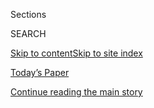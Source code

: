 <div id="app">

<div>

<div class="NYTAppHideMasthead css-zz1s19 e1suatyy0">

<div class="section css-ui9rw0 e1suatyy2">

<div class="css-11hrj97 er09x8g0">

<div class="css-6n7j50">

</div>

<span class="css-1dv1kvn">Sections</span>

<div class="css-10488qs">

<span class="css-1dv1kvn">SEARCH</span>

</div>

[Skip to content](#site-content)[Skip to site
index](#site-index)

</div>

<div class="css-10698na e1huz5gh0">

</div>

</div>

<div id="masthead-bar-one" class="section hasLinks css-15hmgas e1csuq9d3">

<div class="css-uqyvli e1csuq9d0">

</div>

<div class="css-1uqjmks e1csuq9d1">

</div>

<div class="css-9e9ivx">

[](https://myaccount.nytimes.com/auth/login?response_type=cookie&client_id=vi)

</div>

<div class="css-1bvtpon e1csuq9d2">

[Today’s Paper](https://www.nytimes.com/section/todayspaper)

</div>

</div>

</div>

</div>

<div data-aria-hidden="false">

<div id="site-content" data-role="main">

<div id="top-wrapper" class="css-15p45cc eaca97t0" type="top">

<div id="top-slug" class="css-19x0jxb eaca97t1" hidden="">

Advertisement

</div>

[Continue reading the main
story](#after-top)

<div class="ad top-wrapper" style="text-align:center;height:100%;display:block;min-height:90px">

<div id="top" class="place-ad" data-position="top" data-size-key="top">

</div>

</div>

<div id="after-top">

</div>

</div>

<div id="collection-the-housing-trap" class="section css-15h4p1b e9abtgs0">

<div class="css-1j21atc e1svk9qx1">

<div class="css-fmiefx e1svk9qx2">

<div class="css-1hk7r2m eu54l5x0">

<div id="sponsor-wrapper" class="css-7a1pgi eaca97t0" type="sponsor" hidden="">

<div id="sponsor-slug" class="css-1l4mleb eaca97t1" hidden="">

Supported by

</div>

[Continue reading the main
story](#after-sponsor)

<div id="sponsor" class="ad sponsor-wrapper" style="text-align:left;height:100%;display:block">

</div>

<div id="after-sponsor">

</div>

</div>

</div>

### <span class="css-5xm8y ezz4tcd1">[Business](/section/business)</span>

</div>

<div class="css-nfcc9b e1svk9qx3">

<div class="css-zpl4ow e1svk9qx7">

![avatar](https://static01.nyt.com/images/2016/02/21/business/21DB-DEEDS1/21DB-DEEDS1-thumbLarge.jpg)

</div>

<div class="css-vl9dhg e1svk9qx5">

<div class="css-1nrhkj6 e1svk9qx6">

# The Housing Trap

<div class="follow-button-placeholder" data-collection-id="">

</div>

</div>

## <span>In the wake of the housing crisis, low-income families have turned to seller financing to buy homes but these deals can be a money trap.</span>

</div>

</div>

## <span>In the wake of the housing crisis, low-income families have turned to seller financing to buy homes but these deals can be a money trap.</span>

</div>

<div class="css-1rclpnj ekkqrpp0">

<div id="collection-highlights-container" class="section css-18l1u7x e46isfb1">

<div class="css-gfgt40 ekkqrpp1">

## Highlights

1.  ![<span class="css-1nk1g0h e1oaj3zl2"><span class="css-1dv1kvn">Credit</span>Nathan
    C. Ward for The New York
    Times</span>](https://static01.nyt.com/images/2017/07/07/us/07housing/07housing-videoLarge.jpg)
    
    <div class="css-10wtrbd">
    
    <div class="css-1dqkjed">
    
    [![](https://static01.nyt.com/images/2017/07/07/us/07housing/07housing-thumbStandard.jpg)](/2017/07/07/business/dealbook/how-a-home-bargain-became-a-pain-in-the-butt-and-worse.html)
    
    </div>
    
    ## [How a Home Bargain Became a ‘Pain in the Butt,’ and Worse](/2017/07/07/business/dealbook/how-a-home-bargain-became-a-pain-in-the-butt-and-worse.html)
    
    A contract for deed, a seller-financed deal, can make it difficult
    to determine who owns a property, and who is responsible for paying
    taxes.
    
    <span class="css-me3p27"></span><span class="css-1dydysp e4e4i5l3"></span><span class="css-9voj2j">By
    <span class="css-1baulvz" itemprop="name">Matthew Goldstein</span>
    and <span class="css-1baulvz last-byline" itemprop="name">Alexandra
    Stevenson</span></span>
    
    </div>

2.  ![<span class="css-1nk1g0h e1oaj3zl2"><span class="css-1dv1kvn">Credit</span>Al
    Drago/The New York
    Times</span>](https://static01.nyt.com/images/2016/12/23/business/00db-lead2/00db-lead2-videoLarge.jpg)
    
    <div class="css-10wtrbd">
    
    <div class="css-1dqkjed">
    
    [![](https://static01.nyt.com/images/2016/12/23/business/00db-lead2/00db-lead2-thumbStandard-v2.jpg)](/2016/12/26/business/dealbook/seller-financed-home-sales-poor-people-lead-paint.html)
    
    </div>
    
    ## [Seller-Financed Deals Are Putting Poor People in Lead-Tainted Homes](/2016/12/26/business/dealbook/seller-financed-home-sales-poor-people-lead-paint.html)
    
    The contracts relieve the true owner of the home of the
    responsibility for fixing it, and the result is more children with
    dangerous lead
    poisoning.
    
    <span class="css-me3p27"></span><span class="css-1dydysp e4e4i5l3"></span><span class="css-9voj2j">By
    <span class="css-1baulvz" itemprop="name">Alexandra Stevenson</span>
    and <span class="css-1baulvz last-byline" itemprop="name">Matthew
    Goldstein</span></span>
    
    </div>

3.  1.  ![<span class="css-1nk1g0h e1oaj3zl2"><span class="css-1dv1kvn">Credit</span></span>](https://static01.nyt.com/images/2016/06/22/multimedia/vn-vision/vn-vision-videoLarge.jpg)
        
        <div class="css-10wtrbd">
        
        ## [Rent-to-Own Homes: A Win-Win for Landlords, a Risk for Struggling Tenants](/2016/08/22/business/dealbook/rent-to-own-homes-a-win-win-for-landlords-a-risk-for-struggling-tenants.html)
        
        <div class="css-ajkwsy">
        
        [![](https://static01.nyt.com/images/2016/06/22/multimedia/vn-vision/vn-vision-thumbStandard.jpg)](/2016/08/22/business/dealbook/rent-to-own-homes-a-win-win-for-landlords-a-risk-for-struggling-tenants.html)
        
        </div>
        
        A new breed of landlord is blurring the line between renter and
        homeowner, but these firms claim they’re bringing homeownership
        to those who can’t get
        mortgages.
        
        <span class="css-me3p27"></span><span class="css-1dydysp e4e4i5l3"></span><span class="css-9voj2j">By
        <span class="css-1baulvz" itemprop="name">Alexandra
        Stevenson</span> and
        <span class="css-1baulvz last-byline" itemprop="name">Matthew
        Goldstein</span></span>
        
        </div>
    
    2.  ![<span class="css-1nk1g0h e1oaj3zl2"><span class="css-1dv1kvn">Credit</span>Michael
        F. McElroy for The New York
        Times</span>](https://static01.nyt.com/images/2016/02/21/business/21db-deeds-top-web2/21db-deeds-top-web2-videoLarge.jpg)
        
        <div class="css-10wtrbd">
        
        ## [Market for Fixer-Uppers Traps Low-Income Buyers](/2016/02/21/business/dealbook/market-for-fixer-uppers-traps-low-income-buyers.html)
        
        <div class="css-ajkwsy">
        
        [![](https://static01.nyt.com/images/2016/02/21/business/21db-deeds-top-web2/21db-deeds-top-web2-thumbStandard.jpg)](/2016/02/21/business/dealbook/market-for-fixer-uppers-traps-low-income-buyers.html)
        
        </div>
        
        For buyers lured by the dream of homeownership, the risky
        transactions can become money traps that profit
        investors.
        
        <span class="css-me3p27"></span><span class="css-1dydysp e4e4i5l3"></span><span class="css-9voj2j">By
        <span class="css-1baulvz" itemprop="name">Matthew
        Goldstein</span> and
        <span class="css-1baulvz last-byline" itemprop="name">Alexandra
        Stevenson</span></span>
        
        </div>

</div>

</div>

<div id="mid1-wrapper" class="css-1mn4oms eaca97t0" type="rank">

<div id="mid1-slug" class="css-1tag3rd eaca97t1">

Advertisement

</div>

[Continue reading the main
story](#after-mid1)

<div id="mid1" class="ad mid1-wrapper" style="text-align:center;height:100%;display:block">

</div>

<div id="after-mid1">

</div>

</div>

</div>

<div class="css-185go5a e1o5byef0">

<div class="css-15cbhtu">

  - [Latest](#stream-panel)
  - <span class="css-6n7j50">Search</span>
    <div class="control">
    <div class="label-container css-1dv1kvn">
    Search
    </div>
    <div class="css-wm4t3d">
    **<span id="clear-search-input" class="css-1dv1kvn">Clear this text
    input</span>
    </div>
    </div>
    <span class="css-1iovbfw"></span>

<div id="stream-panel" class="section css-8msx5b e1jz0cab1">

<div class="css-13mho3u">

1.  
    
    <div class="css-1cp3ece">
    
    <div class="css-1l4spti">
    
    [](/2020/01/10/business/rent-to-own-vision-property-management.html)
    
    <div class="css-79elbk">
    
    ![](https://static01.nyt.com/images/2020/01/10/business/10vision/merlin_158738532_e45a70fe-d366-46ae-848a-7e9647f9ed85-thumbWide.jpg?quality=75&auto=webp&disable=upscale)
    
    </div>
    
    ## New York Reaches Settlement With Rent-to-Own Home Seller
    
    The agreement with Vision Property Management would require the
    company to provide clean titles to 58 renters in the state.
    
    <div class="css-1nqbnmb ea5icrr0">
    
    By <span class="css-1n7hynb">Matthew
    Goldstein</span>
    
    </div>
    
    </div>
    
    <div class="css-1lc2l26 e1xfvim33">
    
    </div>
    
    </div>

2.  
    
    <div class="css-1cp3ece">
    
    <div class="css-1l4spti">
    
    [](/2019/08/27/business/rent-to-own-homes-hedge-fund-atalaya.html)
    
    <div class="css-79elbk">
    
    ![](https://static01.nyt.com/images/2019/08/27/business/27RENT01/merlin_158738529_29af4bed-742e-41f2-85e8-d79b081bc60d-thumbWide.jpg?quality=75&auto=webp&disable=upscale)
    
    </div>
    
    ## Hedge Fund Reaches Potential $2.7 Million Settlement Over Rent-to-Own Home Financing
    
    Atalaya Capital Management agreed to pay restitution to more than
    100 New York residents for its financial support of Vision Property
    Management.
    
    <div class="css-1nqbnmb ea5icrr0">
    
    By <span class="css-1n7hynb">Matthew
    Goldstein</span>
    
    </div>
    
    </div>
    
    <div class="css-1lc2l26 e1xfvim33">
    
    </div>
    
    </div>

3.  
    
    <div class="css-1cp3ece">
    
    <div class="css-1l4spti">
    
    [](/2019/08/01/business/rent-to-own-vision-lawsuit.html)
    
    <div class="css-79elbk">
    
    ![](https://static01.nyt.com/images/2019/08/02/business/01vision-print/merlin_158738523_c2a04aed-9982-48a6-944a-9730d6fc8bba-thumbWide.jpg?quality=75&auto=webp&disable=upscale)
    
    </div>
    
    ## New York State Officials Sue ‘Predatory’ Rent-to-Own Home Seller
    
    The lawsuit contends that Vision Property Management puts profits
    over people by putting hopeful home buyers into houses that often
    are uninhabitable.
    
    <div class="css-1nqbnmb ea5icrr0">
    
    By <span class="css-1n7hynb">Matthew
    Goldstein</span>
    
    </div>
    
    </div>
    
    <div class="css-1lc2l26 e1xfvim33">
    
    </div>
    
    </div>

4.  
    
    <div class="css-1cp3ece">
    
    <div class="css-1l4spti">
    
    [](/2018/10/18/business/trailer-park-rent-settlement.html)
    
    <div class="css-79elbk">
    
    ![](https://static01.nyt.com/images/2018/10/18/business/18RENT-01/merlin_145436445_0eaef263-14ab-4f54-9255-1dcb6f105790-thumbWide.jpg?quality=75&auto=webp&disable=upscale)
    
    </div>
    
    ## New York to Settle Inquiry of Rent-to-Own Trailer Park Firms
    
    The agreement, which the attorney general’s office could announce
    Thursday, would give people who signed leases the right to recoup
    their deposits.
    
    <div class="css-1nqbnmb ea5icrr0">
    
    By <span class="css-1n7hynb">Matthew
    Goldstein</span>
    
    </div>
    
    </div>
    
    <div class="css-1lc2l26 e1xfvim33">
    
    </div>
    
    </div>

5.  
    
    <div class="css-1cp3ece">
    
    <div class="css-1l4spti">
    
    [](/2018/04/27/business/freddie-mac-affordable-housing-rent-to-own.html)
    
    <div class="css-79elbk">
    
    ![](https://static01.nyt.com/images/2018/04/28/business/28RENT-print/20RENT-thumbWide.jpg?quality=75&auto=webp&disable=upscale)
    
    </div>
    
    ## Freddie Mac Examines Loan to Possible Rent-to-Own Housing Provider
    
    The government agency said it was reviewing a loan that may have
    gone to support a rent-to-own housing firm in Indianapolis.
    
    <div class="css-1nqbnmb ea5icrr0">
    
    By <span class="css-1n7hynb">Matthew
    Goldstein</span>
    
    </div>
    
    </div>
    
    <div class="css-1lc2l26 e1xfvim33">
    
    </div>
    
    </div>

6.  
    
    <div class="css-1cp3ece">
    
    <div class="css-1l4spti">
    
    [](/2017/10/03/business/states-acting-to-protect-buyers-of-seller-financed-homes.html)
    
    <div class="css-79elbk">
    
    ![](https://static01.nyt.com/images/2017/10/04/business/04DB-HOUSING/04DB-HOUSING-thumbWide.jpg?quality=75&auto=webp&disable=upscale)
    
    </div>
    
    ## States Acting to Protect Buyers of Seller-Financed Homes
    
    Ohio and Michigan are eyeing legislation to clamp down on contracts
    that appeal to lower-income consumers but have a history of abuse.
    Illinois enacted a similar law this year.
    
    <div class="css-1nqbnmb ea5icrr0">
    
    By <span class="css-1n7hynb">Matthew
    Goldstein</span>
    
    </div>
    
    </div>
    
    <div class="css-1lc2l26 e1xfvim33">
    
    </div>
    
    </div>

7.  
    
    <div class="css-1cp3ece">
    
    <div class="css-1l4spti">
    
    [](/2017/06/21/business/consumer-agency-seeks-to-hold-south-carolina-company-in-contempt.html)
    
    ## Consumer Agency Seeks to Hold South Carolina Company in Contempt
    
    A legal move shows the Consumer Financial Protection Bureau is
    proceeding with an inquiry into seller financing of homes aimed at
    lower-income Americans.
    
    <div class="css-1nqbnmb ea5icrr0">
    
    By <span class="css-1n7hynb">Matthew
    Goldstein</span>
    
    </div>
    
    </div>
    
    <div class="css-1lc2l26 e1xfvim33">
    
    </div>
    
    </div>

8.  
    
    <div class="css-1cp3ece">
    
    <div class="css-1l4spti">
    
    [](/2017/05/23/business/dealbook/after-complaints-fannie-mae-will-stop-selling-homes-to-vision-property.html)
    
    <div class="css-79elbk">
    
    ![](https://static01.nyt.com/images/2017/03/14/business/14db-rent2/14db-rent2-thumbWide.jpg?quality=75&auto=webp&disable=upscale)
    
    </div>
    
    ## After Complaints, Fannie Mae Will Stop Selling Homes to Vision Property
    
    Fannie Mae said it had stopped selling properties to the firm after
    conducting a review of the firm’s rent-to-own program.
    
    <div class="css-1nqbnmb ea5icrr0">
    
    By <span class="css-1n7hynb">Matthew Goldstein <span>and</span>
    Alexandra
    Stevenson</span>
    
    </div>
    
    </div>
    
    <div class="css-1lc2l26 e1xfvim33">
    
    </div>
    
    </div>

9.  
    
    <div class="css-1cp3ece">
    
    <div class="css-1l4spti">
    
    [](/2017/05/11/business/dealbook/foreclosed-houses-investment-firms-predatory-practices.html)
    
    <div class="css-79elbk">
    
    ![](https://static01.nyt.com/images/2017/05/12/business/12DB-HOUSINGa/12DB-HOUSINGa-thumbWide-v2.jpg?quality=75&auto=webp&disable=upscale)
    
    </div>
    
    ## Housing Regulator Is Pushed to Crack Down on Sales of Foreclosed Properties
    
    Investment firms that have bought homes to sell to people who do not
    qualify for traditional mortgages have been accused of predatory
    practices.
    
    <div class="css-1nqbnmb ea5icrr0">
    
    By <span class="css-1n7hynb">Alexandra Stevenson <span>and</span>
    Matthew
    Goldstein</span>
    
    </div>
    
    </div>
    
    <div class="css-1lc2l26 e1xfvim33">
    
    </div>
    
    </div>

10. 
    
    <div class="css-1cp3ece">
    
    <div class="css-1l4spti">
    
    [](/2017/04/20/business/dealbook/cincinnati-sues-harbour-seller-foreclosed-homes.html)
    
    <div class="css-79elbk">
    
    ![](https://static01.nyt.com/images/2017/04/21/business/21DB-HARBOUR/21DB-HARBOUR-thumbWide.jpg?quality=75&auto=webp&disable=upscale)
    
    </div>
    
    ## Cincinnati Sues Seller of Foreclosed Homes, Claiming Predatory Behavior
    
    Harbour Portfolio Advisors, which buys foreclosed homes and sells
    them to poor families, is accused of failing to maintain homes and
    avoiding fines and fees.
    
    <div class="css-1nqbnmb ea5icrr0">
    
    By <span class="css-1n7hynb">Matthew Goldstein <span>and</span>
    Alexandra Stevenson</span>
    
    </div>
    
    </div>
    
    <div class="css-1lc2l26 e1xfvim33">
    
    </div>
    
    </div>

<div class="css-13mho3u">

<div class="css-1t62hi8">

<div class="css-1stvaey">

Show
More

<div>

<div style="border:0;clip:rect(0 0 0 0);height:1px;margin:-1px;overflow:hidden;white-space:nowrap;padding:0;width:1px;position:absolute" data-role="log" data-aria-live="assertive">

</div>

<div style="border:0;clip:rect(0 0 0 0);height:1px;margin:-1px;overflow:hidden;white-space:nowrap;padding:0;width:1px;position:absolute" data-role="log" data-aria-live="assertive">

</div>

<div style="border:0;clip:rect(0 0 0 0);height:1px;margin:-1px;overflow:hidden;white-space:nowrap;padding:0;width:1px;position:absolute" data-role="log" data-aria-live="polite">

</div>

<div style="border:0;clip:rect(0 0 0 0);height:1px;margin:-1px;overflow:hidden;white-space:nowrap;padding:0;width:1px;position:absolute" data-role="log" data-aria-live="polite">

</div>

</div>

</div>

</div>

</div>

</div>

<div class="css-g6hk37 supplemental">

<div id="mid2-wrapper" class="css-10wkyv7 eaca97t0" type="lede">

<div id="mid2-slug" class="css-1tag3rd eaca97t1">

Advertisement

</div>

[Continue reading the main
story](#after-mid2)

<div id="mid2" class="ad mid2-wrapper" style="text-align:center;height:100%;display:block;min-height:250px">

</div>

<div id="after-mid2">

</div>

</div>

<div id="mktg-wrapper" class="css-oxle51 eaca97t0" type="mktg">

<div id="mktg-slug" class="css-1tag3rd eaca97t1">

Advertisement

</div>

[Continue reading the main
story](#after-mktg)

<div id="mktg" class="ad mktg-wrapper" style="text-align:center;height:100%;display:block">

</div>

<div id="after-mktg">

</div>

</div>

</div>

</div>

</div>

</div>

</div>

</div>

## Site Index

<div>

</div>

## Site Information Navigation

  - [© <span>2020</span> <span>The New York Times
    Company</span>](https://help.nytimes.com/hc/en-us/articles/115014792127-Copyright-notice)

<!-- end list -->

  - [NYTCo](https://www.nytco.com/)
  - [Contact
    Us](https://help.nytimes.com/hc/en-us/articles/115015385887-Contact-Us)
  - [Work with us](https://www.nytco.com/careers/)
  - [Advertise](https://nytmediakit.com/)
  - [T Brand Studio](http://www.tbrandstudio.com/)
  - [Your Ad
    Choices](https://www.nytimes.com/privacy/cookie-policy#how-do-i-manage-trackers)
  - [Privacy](https://www.nytimes.com/privacy)
  - [Terms of
    Service](https://help.nytimes.com/hc/en-us/articles/115014893428-Terms-of-service)
  - [Terms of
    Sale](https://help.nytimes.com/hc/en-us/articles/115014893968-Terms-of-sale)
  - [Site
    Map](https://spiderbites.nytimes.com)
  - [Help](https://help.nytimes.com/hc/en-us)
  - [Subscriptions](https://www.nytimes.com/subscription?campaignId=37WXW)

</div>

</div>
